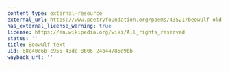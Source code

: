 ```yaml
---
content_type: external-resource
external_url: https://www.poetryfoundation.org/poems/43521/beowulf-old-english-version
has_external_license_warning: true
license: https://en.wikipedia.org/wiki/All_rights_reserved
status: ''
title: Beowulf text
uid: 68c40c6b-c955-43de-8606-24b44786d9bb
wayback_url: ''
---
```

